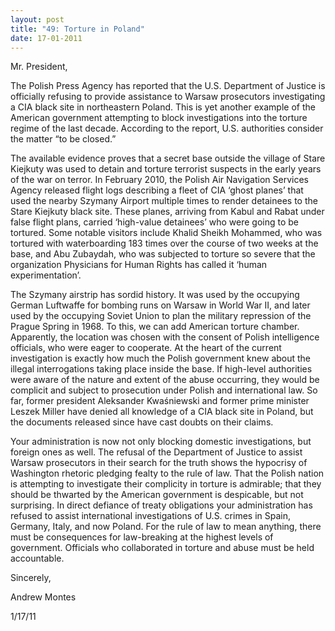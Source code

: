 ```yaml
---
layout: post
title: "49: Torture in Poland"
date: 17-01-2011
---
```

Mr. President,

The Polish Press Agency has reported that the U.S. Department of Justice is officially refusing to provide assistance to Warsaw prosecutors investigating a CIA black site in northeastern Poland. This is yet another example of the American government attempting to block investigations into the torture regime of the last decade. According to the report, U.S. authorities consider the matter “to be closed.”

The available evidence proves that a secret base outside the village of Stare Kiejkuty was used to detain and torture terrorist suspects in the early years of the war on terror. In February 2010, the Polish Air Navigation Services Agency released flight logs describing a fleet of CIA ‘ghost planes’ that used the nearby Szymany Airport multiple times to render detainees to the Stare Kiejkuty black site. These planes, arriving from Kabul and Rabat under false flight plans, carried ‘high-value detainees’ who were going to be tortured. Some notable visitors include Khalid Sheikh Mohammed, who was tortured with waterboarding 183 times over the course of two weeks at the base, and Abu Zubaydah, who was subjected to torture so severe that the organization Physicians for Human Rights has called it ‘human experimentation’.

The Szymany airstrip has sordid history. It was used by the occupying German Luftwaffe for bombing runs on Warsaw in World War II, and later used by the occupying Soviet Union to plan the military repression of the Prague Spring in 1968. To this, we can add American torture chamber. Apparently, the location was chosen with the consent of Polish intelligence officials, who were eager to cooperate. At the heart of the current investigation is exactly how much the Polish government knew about the illegal interrogations taking place inside the base. If high-level authorities were aware of the nature and extent of the abuse occurring, they would be complicit and subject to prosecution under Polish and international law. So far, former president Aleksander Kwaśniewski and former prime minister Leszek Miller have denied all knowledge of a CIA black site in Poland, but the documents released since have cast doubts on their claims. 

Your administration is now not only blocking domestic investigations, but foreign ones as well. The refusal of the Department of Justice to assist Warsaw prosecutors in their search for the truth shows the hypocrisy of Washington rhetoric pledging fealty to the rule of law. That the Polish nation is attempting to investigate their complicity in torture is admirable; that they should be thwarted by the American government is despicable, but not surprising. In direct defiance of treaty obligations your administration has refused to assist international investigations of U.S. crimes in Spain, Germany, Italy, and now Poland. For the rule of law to mean anything, there must be consequences for law-breaking at the highest levels of government. Officials who collaborated in torture and abuse must be held accountable.

Sincerely, 

Andrew Montes

1/17/11
 
 